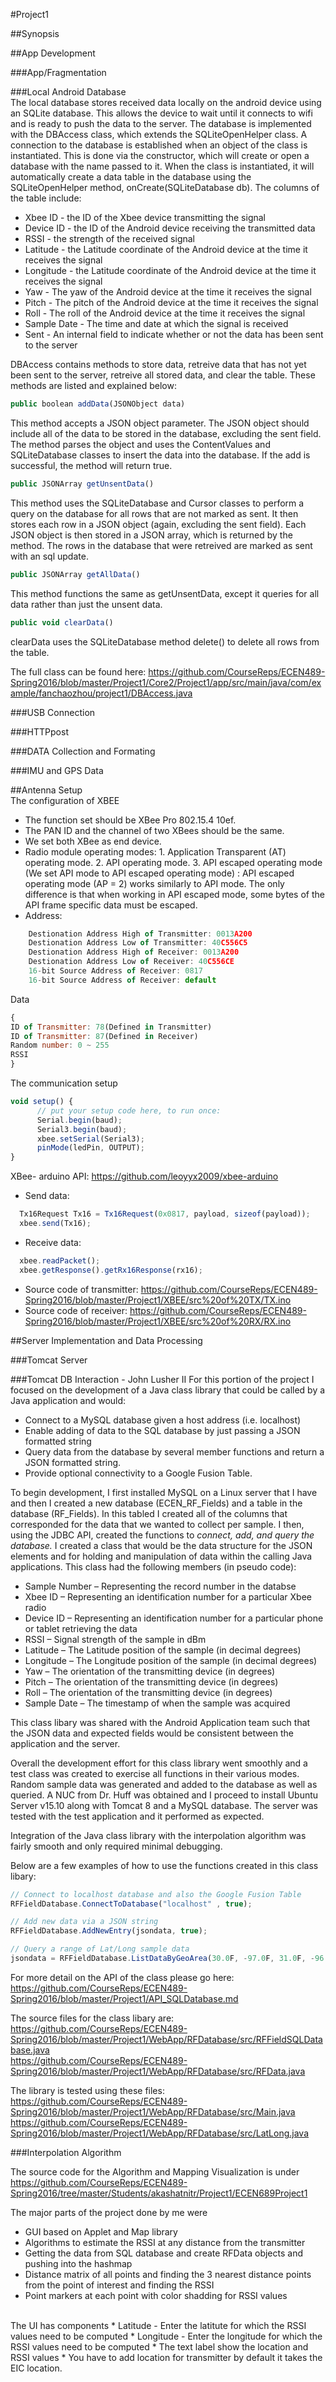#Project1

##Synopsis  


##App Development  

###App/Fragmentation  

###Local Android Database  
The local database stores received data locally on the android device using an SQLite database. This allows the device to wait until it connects to wifi and is ready to push the data to the server. The database is implemented with the DBAccess class, which extends the SQLiteOpenHelper class. A connection to the database is established when an object of the class is instantiated. This is done via the constructor, which will create or open a database with the name passed to it. When the class is instantiated, it will automatically create a data table in the database using the SQLiteOpenHelper method, onCreate(SQLiteDatabase db). The columns of the table include:
* Xbee ID - the ID of the Xbee device transmitting the signal
* Device ID - the ID of the Android device receiving the transmitted data
* RSSI - the strength of the received signal
* Latitude - the Latitude coordinate of the Android device at the time it receives the signal
* Longitude - the Latitude coordinate of the Android device at the time it receives the signal
* Yaw - The yaw of the Android device at the time it receives the signal
* Pitch - The pitch of the Android device at the time it receives the signal
* Roll - The roll of the Android device at the time it receives the signal
* Sample Date - The time and date at which the signal is received
* Sent - An internal field to indicate whether or not the data has been sent to the server

DBAccess contains methods to store data, retreive data that has not yet been sent to the server, retreive all stored data, and clear the table. These methods are listed and explained below:
```javascript
public boolean addData(JSONObject data)
```
This method accepts a JSON object parameter. The JSON object should include all of the data to be stored in the database, excluding the sent field. The method parses the object and uses the ContentValues and SQLiteDatabase classes to insert the data into the database. If the add is successful, the method will return true.
```javascript
public JSONArray getUnsentData()
```
This method uses the SQLiteDatabase and Cursor classes to perform a query on the database for all rows that are not marked as sent. It then stores each row in a JSON object (again, excluding the sent field). Each JSON object is then stored in a JSON array, which is returned by the method. The rows in the database that were retreived are marked as sent with an sql update.
```javascript
public JSONArray getAllData()
```
This method functions the same as getUnsentData, except it queries for all data rather than just the unsent data.
```javascript
public void clearData()
```
clearData uses the SQLiteDatabase method delete() to delete all rows from the table.

The full class can be found here: https://github.com/CourseReps/ECEN489-Spring2016/blob/master/Project1/Core2/Project1/app/src/main/java/com/example/fanchaozhou/project1/DBAccess.java

###USB Connection  

###HTTPpost  

###DATA Collection and Formating  

###IMU and GPS Data  

##Antenna Setup  
The configuration of XBEE

* The function set should be XBee Pro 802.15.4 10ef.
* The PAN ID and the channel of two XBees should be the same.
* We set both XBee as end device.
* Radio module operating modes: 1. Application Transparent (AT) operating mode. 2. API operating mode. 3. API escaped operating mode 
(We set API mode to API escaped operating mode) : API escaped operating mode (AP = 2) works similarly to API mode. The only 		difference is that when working in API escaped mode, some bytes of the API frame specific data must be escaped.
* Address: 
```javascript
	Destionation Address High of Transmitter: 0013A200
	Destionation Address Low of Transmitter: 40C556C5
	Destionation Address High of Receiver: 0013A200
	Destionation Address Low of Receiver: 40C556CE
	16-bit Source Address of Receiver: 0817
	16-bit Source Address of Receiver: default
```
Data
```javascript
{
ID of Transmitter: 78(Defined in Transmitter)
ID of Transmitter: 87(Defined in Receiver)
Random number: 0 ~ 255
RSSI
} 
```
The communication setup

```javascript
void setup() {
	  // put your setup code here, to run once:
	  Serial.begin(baud);
	  Serial3.begin(baud);
	  xbee.setSerial(Serial3);
	  pinMode(ledPin, OUTPUT);
}
```	
XBee- arduino API:
https://github.com/leoyyx2009/xbee-arduino
* Send data:
```javascript
  Tx16Request Tx16 = Tx16Request(0x0817, payload, sizeof(payload));
  xbee.send(Tx16);
```
* Receive data:
```javascript
  xbee.readPacket();
  xbee.getResponse().getRx16Response(rx16);
```
* Source code of transmitter:
https://github.com/CourseReps/ECEN489-Spring2016/blob/master/Project1/XBEE/src%20of%20TX/TX.ino
* Source code of receiver:
https://github.com/CourseReps/ECEN489-Spring2016/blob/master/Project1/XBEE/src%20of%20RX/RX.ino

##Server Implementation and Data Processing

###Tomcat Server  

###Tomcat DB Interaction - John Lusher II 
For this portion of the project I focused on the development of a Java class library that could be called by a Java application and would:
* Connect to a MySQL database given a host address (i.e. localhost)
* Enable adding of data to the SQL database by just passing a JSON formatted string
* Query data from the database by several member functions and return a JSON formatted string.
* Provide optional connectivity to a Google Fusion Table.

To begin development, I first installed MySQL on a Linux server that I have and then I created a new database (ECEN_RF_Fields) and a table in the database (RF_Fields).   In this tabled I created all of the columns that corresponded for the data that we wanted to collect per sample.  I then, using the JDBC API, created the functions to _connect, add, and query the database._  I created a class that would be the data structure for the JSON elements and for holding and manipulation of data within the calling Java applications.  This class had the following members (in pseudo code):

* Sample Number – Representing the record number in the databse
* Xbee ID – Representing an identification number for a particular Xbee radio
* Device ID – Representing an identification number for a particular phone or tablet retrieving the data
* RSSI – Signal strength of the sample in dBm
* Latitude – The Latitude position of the sample (in decimal degrees)
* Longitude – The Longitude position of the sample (in decimal degrees)
* Yaw – The orientation of the transmitting device (in degrees)
* Pitch – The orientation of the transmitting device (in degrees)
* Roll – The orientation of the transmitting device (in degrees)
* Sample Date – The timestamp of when the sample was acquired

This class libary was shared with the Android Application team such that the JSON data and expected fields would be consistent between the application and the server.

Overall the development effort for this class library went smoothly and a test class was created to exercise all functions in their various modes.  Random sample data was generated and added to the database as well as queried.  A NUC from Dr. Huff was obtained and I proceed to install Ubuntu Server v15.10 along with Tomcat 8 and a MySQL database.  The server was tested with the test application and it performed as expected. 

Integration of the Java class library with the interpolation algorithm was fairly smooth and only required minimal debugging.  

Below are a few examples of how to use the functions created in this class libary:
```javascript
// Connect to localhost database and also the Google Fusion Table
RFFieldDatabase.ConnectToDatabase("localhost" , true);
```

```javascript
// Add new data via a JSON string
RFFieldDatabase.AddNewEntry(jsondata, true);
```

```javascript
// Query a range of Lat/Long sample data
jsondata = RFFieldDatabase.ListDataByGeoArea(30.0F, -97.0F, 31.0F, -96.0F);
```

For more detail on the API of the class please go here:<br>
https://github.com/CourseReps/ECEN489-Spring2016/blob/master/Project1/API_SQLDatabase.md <br>

The source files for the class libary are:<br>
https://github.com/CourseReps/ECEN489-Spring2016/blob/master/Project1/WebApp/RFDatabase/src/RFFieldSQLDatabase.java <br>
https://github.com/CourseReps/ECEN489-Spring2016/blob/master/Project1/WebApp/RFDatabase/src/RFData.java <br>

The library is tested using these files: <br>
https://github.com/CourseReps/ECEN489-Spring2016/blob/master/Project1/WebApp/RFDatabase/src/Main.java <br>
https://github.com/CourseReps/ECEN489-Spring2016/blob/master/Project1/WebApp/RFDatabase/src/LatLong.java <br>


###Interpolation Algorithm

The source code for the Algorithm and Mapping Visualization is under <br>
https://github.com/CourseReps/ECEN489-Spring2016/tree/master/Students/akashatnitr/Project1/ECEN689Project1 <br>

The major parts of the project done by me were
* GUI based on Applet and Map library
* Algorithms to estimate the RSSI at any distance from the transmitter
* Getting the data from SQL database and create RFData objects  and pushing into the hashmap
* Distance matrix of all points and finding the 3 nearest distance points from the point of interest and finding the RSSI
* Point markers at each point with color shadding for RSSI values
<br>
The UI has components 
* Latitude - Enter the latitute for which the RSSI values need to be computed
* Longitude - Enter the longitude for which the RSSI values need to be computed
* The text label show the location and RSSI values
* You have to add location for transmitter by default it takes the EIC location.
